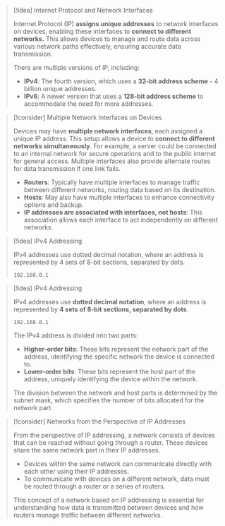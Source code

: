 

> [!idea] Internet Protocol and Network Interfaces
>
> Internet Protocol (IP) **assigns unique addresses** to network interfaces on devices, enabling these interfaces to **connect to different networks.** This allows devices to manage and route data across various network paths effectively, ensuring accurate data transmission.
>
> There are multiple versions of IP, including:
> - **IPv4**: The fourth version, which uses a **32-bit address scheme** - 4 billion unique addresses.
> - **IPv6**: A newer version that uses a **128-bit address scheme** to accommodate the need for more addresses.

> [!consider] Multiple Network Interfaces on Devices
>
> Devices may have **multiple network interfaces**, each assigned a unique IP address. This setup allows a device to **connect to different networks simultaneously**. For example, a server could be connected to an internal network for secure operations and to the public internet for general access. Multiple interfaces also provide alternate routes for data transmission if one link fails.
>
> - **Routers**: Typically have multiple interfaces to manage traffic between different networks, routing data based on its destination.
> - **Hosts**: May also have multiple interfaces to enhance connectivity options and backup.
> - **IP addresses are associated with interfaces, not hosts**: This association allows each interface to act independently on different networks.

> [!idea] IPv4 Addressing
>
> IPv4 addresses use dotted decimal notation, where an address is represented by 4 sets of 8-bit sections, separated by dots.
>
> ```plaintext
> 192.168.0.1
> ```

> [!idea] IPv4 Addressing
>
> IPv4 addresses use **dotted decimal notation**, where an address is represented by **4 sets of 8-bit sections, separated by dots**.
>
> ```plaintext
> 192.168.0.1
> ```
>
> The IPv4 address is divided into two parts:
> 
> - **Higher-order bits**: These bits represent the network part of the address, identifying the specific network the device is connected to.
> - **Lower-order bits**: These bits represent the host part of the address, uniquely identifying the device within the network.
>
> The division between the network and host parts is determined by the subnet mask, which specifies the number of bits allocated for the network part.

> [!consider] Networks from the Perspective of IP Addresses
>
> From the perspective of IP addressing, a network consists of devices that can be reached without going through a router. These devices share the same network part in their IP addresses.
>
> - Devices within the same network can communicate directly with each other using their IP addresses.
> - To communicate with devices on a different network, data must be routed through a router or a series of routers.
>
> This concept of a network based on IP addressing is essential for understanding how data is transmitted between devices and how routers manage traffic between different networks.